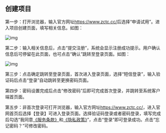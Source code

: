 ## **创建项目**

第一步：打开浏览器，输入官方网址<a href="https://www.zctc.cc/">https://www.zctc.cc/</a>后选择“申请试用”。进入项目创建页面，填写相关信息。如图：

![img](https://zctc.obs.myhuaweicloud.com/official/markdownImg/img1.png) 

 

 

第二步：输入相关信息后，点击“提交注册”，系统会显示注册成功提示。用户确认信息后可停留在此页面，也可点击“确认”跳转至登录页面。如图：

![img](https://zctc.obs.myhuaweicloud.com/official/markdownImg/img2.png) 

 

第三步：点击确定跳转至登录页面，首次进入登录页面，选择“短信登录”，输入验证码后点击“登录”自动跳转至更换密码页面。

 

第四步：密码设置完成后点击“修改密码”后即可完成首次登录，并跳转至系统客户端首页面。

 

第五步：非首次登录可打开浏览器，输入官方网址<a href="https://www.zctc.cc/">https://www.zctc.cc/</a>，进入官网首页后选择【登录】可进入登录页面。选择验证码登录或者密码登录，填写完成后勾选“我同意<a href="https://auth.zctc.cc/term-of-service/">《服务条款》</a>和<a href="https://auth.zctc.cc/privacy-policy/">《隐私政策》</a>”，点击“登录”即可登录成功。点击“忘记密码？”可修改密码。

 

 

 

 

 